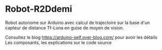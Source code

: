 # Robot-R2Ddemi
Robot autonome sur Arduino avec calcul de trajectoire sur la base d'un capteur de distance Tf-Luna en guise de moyen de vision.

Consultez  le blog https://arduino-self.over-blog.com/ pour avoir les détails
Les composants, les explications sur le code source
